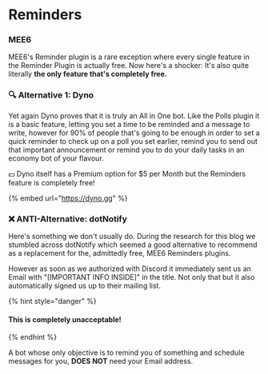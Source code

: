 # Reminders

### MEE6

MEE6's Reminder plugin is a rare exception where every single feature in the Reminder Plugin is actually free. Now here's a shocker: It's also quite literally **the only feature that's completely free.**

### 🔍 Alternative 1: Dyno

Yet again Dyno proves that it is truly an All in One bot. Like the Polls plugin it is a basic feature, letting you set a time to be reminded and a message to write, however for 90% of people that's going to be enough in order to set a quick reminder to check up on a poll you set earlier, remind you to send out that important announcement or remind you to do your daily tasks in an economy bot of your flavour.

💵 Dyno itself has a Premium option for $5 per Month but the Reminders feature is completely free!

{% embed url="https://dyno.gg" %}

### ❌ ANTI-Alternative: dotNotify

Here's something we don't usually do. During the research for this blog we stumbled across dotNotify which seemed a good alternative to recommend as a replacement for the, admittedly free, MEE6 Reminders plugins.

However as soon as we authorized with Discord it immediately sent us an Email with "\[IMPORTANT INFO INSIDE]" in the title. Not only that but it also automatically signed us up to their mailing list.

{% hint style="danger" %}
#### This is completely unacceptable!
{% endhint %}

A bot whose only objective is to remind you of something and schedule messages for you, **DOES NOT** need your Email address.&#x20;
